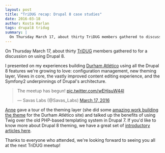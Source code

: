 ```yaml
---
layout: post
title: "TriDUG recap: Drupal 8 case studies"
date: 2016-03-18
author: Kosta Harlan
tags: drupal8 tridug
summary: |
  On Thursday March 17, about thirty TriDUG members gathered to discuss case studies in Drupal 8 site builds.
---
```

On Thursday March 17, about thirty [TriDUG](https://groups.drupal.org/tridug) members gathered to for a discussion on using Drupal 8.

I presented on my experiences building [Durham Atlético](https://www.durhamatletico.com) using all the Drupal 8 features we're growing to love: configuration management, new theming layer, Views in core, the vastly improved content editing experience, and the Symfony2 underpinnings of Drupal's architecture.

<blockquote class="twitter-tweet" data-lang="en"><p lang="en" dir="ltr">The meetup has begun! <a href="https://t.co/wEHisuW44l">pic.twitter.com/wEHisuW44l</a></p>&mdash; Savas Labs (@Savas_Labs) <a href="https://twitter.com/Savas_Labs/status/710605691237605377">March 17, 2016</a></blockquote>
<script async src="//platform.twitter.com/widgets.js" charset="utf-8"></script>

[Anne](/team/anne-tomasevich) gave a tour of the theming layer (she did some [amazing work building the theme](https://github.com/durhamatletico/durhamatletico-cms/graphs/contributors) for the Durham Atlético site) and talked up the benefits of using Twig over the old PHP-based templating system in Drupal 7. If you'd like to know more about Drupal 8 theming, we have a great set of [introductory articles here](/news/tag/theming/).

Thanks to everyone who attended, we're looking forward to seeing you all at the next TriDUG meetup!

